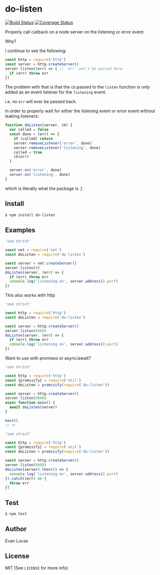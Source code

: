 # do-listen

[![Build Status](https://travis-ci.org/evanlucas/do-listen.svg)](https://travis-ci.org/evanlucas/do-listen)
[![Coverage Status](https://coveralls.io/repos/evanlucas/do-listen/badge.svg?branch=master&service=github)](https://coveralls.io/github/evanlucas/do-listen?branch=master)

Properly call callback on a node server on the listening or error event.

Why?

I continue to see the following:

```js
const http = require('http')
const server = http.createServer()
server.listen((err) => { // `err` won't be passed here
  if (err) throw err
})
```

The problem with that is that the `cb` passed to the `listen` function is
only added as an event listener for the `listening` event.

i.e. no `err` will ever be passed back.

In order to properly wait for either the listening event or error event
without leaking listeners:

```js
function doListen(server, cb) {
  var called = false
  const done = (err) => {
    if (called) return
    server.removeListener('error', done)
    server.removeListener('listening', done)
    called = true
    cb(err)
  }

  server.on('error', done)
  server.on('listening', done)
}
```

which is literally what the package is :]

## Install

```bash
$ npm install do-listen
```

## Examples

```js
'use strict'

const net = require('net')
const doListen = require('do-listen')

const server = net.createServer()
server.listen(0)
doListen(server, (err) => {
  if (err) throw err
  console.log('listening on', server.address().port)
})
```

This also works with http

```js
'use strict'

const http = require('http')
const doListen = require('do-listen')

const server = http.createServer()
server.listen(8080)
doListen(server, (err) => {
  if (err) throw err
  console.log('listening on', server.address().port)
})
```

Want to use with promises or async/await?

```js
'use strict'

const http = require('http')
const {promisify} = require('util')
const doListen = promisify(require('do-listen'))

const server = http.createServer()
server.listen(8080)
async function main() {
  await doListen(server)
}

main()
// or

'use strict'

const http = require('http')
const {promisify} = require('util')
const doListen = promisify(require('do-listen'))

const server = http.createServer()
server.listen(8080)
doListen(server).then(() => {
  console.log('listening on', server.address().port)
}).catch((err) => {
  throw err
})
```

## Test

```bash
$ npm test
```

## Author

Evan Lucas

## License

MIT (See `LICENSE` for more info)
